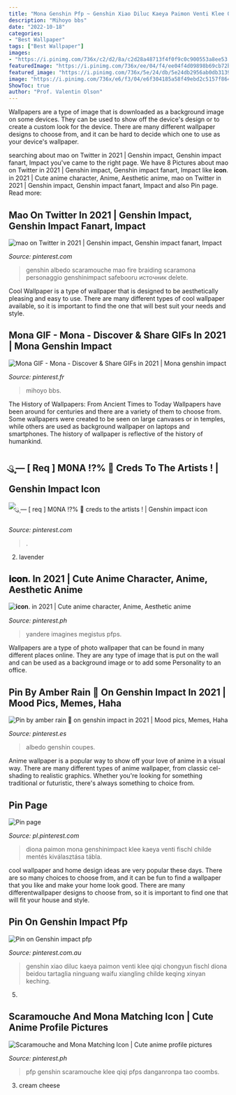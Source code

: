 ```yaml
---
title: "Mona Genshin Pfp ~ Genshin Xiao Diluc Kaeya Paimon Venti Klee Qiqi Chongyun Fischl Diona Beidou Tartaglia Ninguang Waifu Xiangling Childe Keqing Xinyan Keching"
description: "Mihoyo bbs"
date: "2022-10-18"
categories:
- "Best Wallpaper"
tags: ["Best Wallpaper"]
images:
- "https://i.pinimg.com/736x/c2/d2/8a/c2d28a48713f4f0f9c0c900553a8ee53.jpg"
featuredImage: "https://i.pinimg.com/736x/ee/04/f4/ee04f4d09898b69cb72bd6f19d065e52.jpg"
featured_image: "https://i.pinimg.com/736x/5e/24/db/5e24db2956ab0db3139176edf1ab7e28.jpg"
image: "https://i.pinimg.com/736x/e6/f3/04/e6f304185a58f49ebd2c5157f8642fa4.jpg"
ShowToc: true
author: "Prof. Valentin Olson"
---
```



Wallpapers are a type of image that is downloaded as a background image on some devices. They can be used to show off the device's design or to create a custom look for the device. There are many different wallpaper designs to choose from, and it can be hard to decide which one to use as your device's wallpaper.

	

		
searching about mao on Twitter in 2021 | Genshin impact, Genshin impact fanart, Impact you've came to the right page. We have 8 Pictures about mao on Twitter in 2021 | Genshin impact, Genshin impact fanart, Impact like 𝐢𝐜𝐨𝐧. in 2021 | Cute anime character, Anime, Aesthetic anime, mao on Twitter in 2021 | Genshin impact, Genshin impact fanart, Impact and also Pin page. Read more:
		
    
## Mao On Twitter In 2021 | Genshin Impact, Genshin Impact Fanart, Impact

<img loading=lazy src="https://i.pinimg.com/736x/05/79/11/057911c8650800e9baed662f2cf5eefb.jpg" onerror="this.onerror=null;this.src='https://tse2.mm.bing.net/th?id=OIP.3YlTo1FKsRxlC4py4LzSLwHaGE&amp;pid=15.1';" alt="mao on Twitter in 2021 | Genshin impact, Genshin impact fanart, Impact">

_Source: pinterest.com_

>genshin albedo scaramouche mao fire braiding scaramona personaggio genshinimpact safebooru источник delete. 

	

Cool Wallpaper is a type of wallpaper that is designed to be aesthetically pleasing and easy to use. There are many different types of cool wallpaper available, so it is important to find the one that will best suit your needs and style.

    
## Mona GIF - Mona - Discover &amp; Share GIFs In 2021 | Mona Genshin Impact

<img loading=lazy src="https://i.pinimg.com/736x/ee/04/f4/ee04f4d09898b69cb72bd6f19d065e52.jpg" onerror="this.onerror=null;this.src='https://tse1.mm.bing.net/th?id=OIP.yY4XM8n9YNRRBl8Z-k_KeQHaEI&amp;pid=15.1';" alt="Mona GIF - Mona - Discover &amp; Share GIFs in 2021 | Mona genshin impact">

_Source: pinterest.fr_

>mihoyo bbs. 

	

The History of Wallpapers: From Ancient Times to Today
Wallpapers have been around for centuries and there are a variety of them to choose from. Some wallpapers were created to be seen on large canvases or in temples, while others are used as background wallpaper on laptops and smartphones. The history of wallpaper is reflective of the history of humankind.

    
## ུ۪ — [ Req ] M0NA !?% 👾 Creds To The Artists ! | Genshin Impact Icon

<img loading=lazy src="https://i.pinimg.com/736x/e6/f3/04/e6f304185a58f49ebd2c5157f8642fa4.jpg" onerror="this.onerror=null;this.src='https://tse1.mm.bing.net/th?id=OIP.Y6RRbqOzItuavLmMlOKlmgHaHW&amp;pid=15.1';" alt="ུ۪ — [ req ] M0NA !?% 👾 creds to the artists ! | Genshin impact icon">

_Source: pinterest.com_

>. 

	

2. lavender 

    
## 𝐢𝐜𝐨𝐧. In 2021 | Cute Anime Character, Anime, Aesthetic Anime

<img loading=lazy src="https://i.pinimg.com/736x/c2/d2/8a/c2d28a48713f4f0f9c0c900553a8ee53.jpg" onerror="this.onerror=null;this.src='https://tse3.mm.bing.net/th?id=OIP.vko2rh9uJSC-r3FMJZjTkwHaHa&amp;pid=15.1';" alt="𝐢𝐜𝐨𝐧. in 2021 | Cute anime character, Anime, Aesthetic anime">

_Source: pinterest.ph_

>yandere imagines megistus pfps. 

	



Wallpapers are a type of photo wallpaper that can be found in many different places online. They are any type of image that is put on the wall and can be used as a background image or to add some Personality to an office.

    
## Pin By Amber Rain 🥀 On Genshin Impact In 2021 | Mood Pics, Memes, Haha

<img loading=lazy src="https://i.pinimg.com/736x/76/40/b6/7640b6e33927fb95e1aa0dacdb0b355c.jpg" onerror="this.onerror=null;this.src='https://tse1.mm.bing.net/th?id=OIP.0TLqD8-CmyEk33C30IsE0wHaHa&amp;pid=15.1';" alt="Pin by amber rain 🥀 on genshin impact in 2021 | Mood pics, Memes, Haha">

_Source: pinterest.es_

>albedo genshin coupes. 

	

Anime wallpaper is a popular way to show off your love of anime in a visual way. There are many different types of anime wallpaper, from classic cel-shading to realistic graphics. Whether you're looking for something traditional or futuristic, there's always something to choice from.

    
## Pin Page

<img loading=lazy src="https://i.pinimg.com/736x/5e/24/db/5e24db2956ab0db3139176edf1ab7e28.jpg" onerror="this.onerror=null;this.src='https://tse1.mm.bing.net/th?id=OIP.0jFy1SBelOHXqcane9z7KwHaHa&amp;pid=15.1';" alt="Pin page">

_Source: pl.pinterest.com_

>diona paimon mona genshinimpact klee kaeya venti fischl childe mentés kiválasztása tábla. 

	

cool wallpaper and home design ideas are very popular these days. There are so many choices to choose from, and it can be fun to find a wallpaper that you like and make your home look good. There are many differentwallpaper designs to choose from, so it is important to find one that will fit your house and style.

    
## Pin On Genshin Impact Pfp

<img loading=lazy src="https://i.pinimg.com/originals/7c/c6/df/7cc6df77a78a067094f6840cebfd4938.jpg" onerror="this.onerror=null;this.src='https://tse2.mm.bing.net/th?id=OIP.tH_Kmx8f_mwI4b3FrhD1zwHaHa&amp;pid=15.1';" alt="Pin on Genshin impact pfp">

_Source: pinterest.com.au_

>genshin xiao diluc kaeya paimon venti klee qiqi chongyun fischl diona beidou tartaglia ninguang waifu xiangling childe keqing xinyan keching. 

	

5.

    
## Scaramouche And Mona Matching Icon | Cute Anime Profile Pictures

<img loading=lazy src="https://i.pinimg.com/736x/37/6c/be/376cbe43e7032cc98006d0711485ec18.jpg" onerror="this.onerror=null;this.src='https://tse3.mm.bing.net/th?id=OIP.Z5OhcNXCGvZV-_2UFD2zPQAAAA&amp;pid=15.1';" alt="Scaramouche and Mona Matching Icon | Cute anime profile pictures">

_Source: pinterest.ph_

>pfp genshin scaramouche klee qiqi pfps danganronpa tao coombs. 

	

3. cream cheese 

